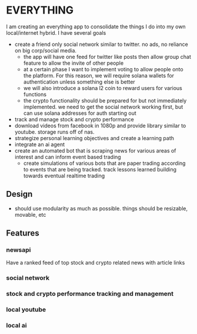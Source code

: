 # EVERYTHING
I am creating an everything app to consolidate the things I do into my own local/internet hybrid. I have several goals
* create a friend only social network similar to twitter. no ads, no reliance on big corp/social media.
    - the app will have one feed for twitter like posts then allow group chat feature to allow the invite of other people
    - at a certain phase I want to implement voting to allow people onto the platform. For this reason, we will require solana wallets for authentication unless something else is better
    - we will also introduce a solana l2 coin to reward users for various functions
    - the crypto functionality should be prepared for but not immediately implemented. we need to get the social network working first, but can use solana addresses for auth starting out
* track and manage stock and crypto performance
* download videos from facebook in 1080p and provide library similar to youtube. storage runs off of nas.
* strategize personal learning objectives and create a learning path
* integrate an ai agent
* create an automated bot that is scraping news for various areas of interest and can inform event based trading 
    - create simulations of various bots that are paper trading according to events that are being tracked. track lessons learned building towards eventual realtime trading

## Design
* should use modularity as much as possible. things should be resizable, movable, etc

## Features


### newsapi
Have a ranked feed of top stock and crypto related news with article links

### social network
### stock and crypto performance tracking and management
### local youtube
### local ai 
